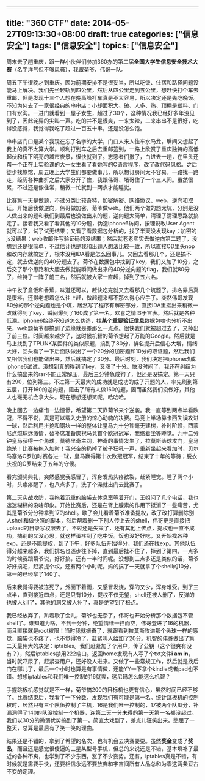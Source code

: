 
---
title: "360 CTF"
date: 2014-05-27T09:13:30+08:00
draft: true
categories: ["信息安全"]
tags: ["信息安全"]
topics: ["信息安全"]
---

周末去了趟重庆，跟一群小伙伴们参加360办的第二届**全国大学生信息安全技术大赛**（名字洋气但不够风骚），我跟菊爷、伟哥一队。

周五下午很晚才到重庆。因为前期安排不是很妥当，所以吃饭、住宿和路径问题没能马上解决。我们先坐轻轨到四公里，然后从四公里走到五公里，想赶快打个车去重邮，但是发现十三个人想在晚高峰打车真是不太容易，所以决定还是先吃晚饭。不知为何去了一家很经典的串串店：小却面积大、破、人多、热、顶棚是塑料、门口有水沟。一进门就看到一屋子女生，超过了30个，这种情况我已经好多年没见到了，因此诧异的尖叫一声。吃的并不是很爽，一来太辣，二来串串不是很好，吃得没感觉，我觉得我吃了超过一百五十串，还是没怎么饱。

<!--more-->

串串店门口是某个我现在忘了名字的大学，门口人来人往车水马龙，瞬间又想起了我上的真不太算大学。顺利打到车之后去重邮签到，一路上欣赏了重庆独特的高低起伏和桥下明亮的城市夜景，很快就到了。志愿者们撤了，白进去一趟，在里头还帮一个正在上实验课的大一女生看了看她写的C语言程序，改了改代码风格。之后徒步找旅馆，周五晚上大学生们都要做事儿，所以想订房间太不容易，一路找一路走，经历各种曲折之后大家分开了住，我跟伟哥、堵哥住了一个三人间。虽然很累，不过还是像往常，稍微一忙就到一两点才能睡觉。

比赛第一天是做题，不过分类比较奇特，加密解密、网络协议、web、逆向和取证。开始后我做逆向，伟哥做加密，菊爷做web。他们两个做的题太坑，分别是没人做出来的题和我们到最后也没做出来的题，逆向题太简单，清理了清理思路就搞定了。接着我又看了看其他的10分题，伪造iphone6访问，按理说改User Agent就可以了，试了试无结果；又看了看数据包分析的，找了半天没发现key；加密的js没结果；web收邮件写验证码的没结果；然后就老老实实去做逆向第二题了，没想到还是很简单，不过估计也是我和出题人想法比较一致，所以直接OD里头nop和改内存就搞定了，根本没用IDA看是怎么回事儿。又回去看那几个，还是搞不定，就去做逆向的40分题去了。菊爷在数据包中找到了key，我们又加了10分，之后交了那个思路和大胆去做就能瞬间做出来的40分逆向题的flag，我们就80分了，维持了一阵子前三名，然后就被大家一直超，掉到了五六名。

中午发了盒饭和香蕉，味道还可以，赶快吃完就又去看那几个坑题了，排名靠后真是蛋疼，还得老想着怎么往上赶，做起题来都不那么得心应手了。突然伟哥发现80分的那个逆向题也是个坑，居然写了程序有解密部分，直接IDA里抠出来稍微一改就得到了key，瞬间爆到了160成了第一名。欢喜之情溢于言表。然后就是各种低潮。iphone6始终不知道怎么伪造，找**某个重要验证信息**数据包啥也分析不出来，web题菊爷都搞到了边缘就是差那么一点点。很快我们就被超过去了，又掉出了前三位。时间越来越少了，这时候机智的菊爷想起了万能的Google。然后就是马上找到了TPLINK某固件的类似原题，搞到了80分，排名提升后信心大增，情绪大好，回头看了一下后面队做出了一个20分的加密题和10分的取证题，然后我们又相信我们也能做出来，然后就搞定了30分。最后时刻，我们决定把iphone改成iphone6试试，没想到真的得到了key，又涨了十分。快没时间了，我还在纠结为什么搞出来的rar不能正常解压，最后三分钟急成狗了，但还是没搞定。第一天只有290，位列第三。不过第一天最大的成功就是成功的成了开题的人，率先刷到第五层，打开160的逆向题，阻击了所有人做160的题，因而虽然我们没做好，其他人也毫无机会拿大头。现在想想还想笑呢，哈哈哈。

晚上回去一边痛惜一边憧憬，希望第二天靠菊爷来个逆袭。我一直等到两点半看欧冠，不得不说，真是可以载入史册的惊心动魄的决赛。马竞上半场靠卡西失误攻进一球，然后利用拼抢和钢块一样的整体让皇马九十分钟毫无建树，补时阶段，西蒙尼点燃球迷激情，替补席准备庆祝马竞首个欧冠冠军，我缩着坐等睡觉。九十二分钟皇马获得一个角球，莫德里奇主罚，神奇的事情发生了，拉莫斯头球攻门，皇马绝杀！比赛被拖入加时！我兴奋的扔掉了被子狂吼一声，重新坐起来看加时，贝尔马塞洛C罗加时赛各进一球，皇马赢得第十次欧冠冠军，结束了十年的等待；脱衣庆祝的C罗结束了五年的守候。

看完颁奖典礼，突然感觉我感冒了，浑身发热头疼欲裂，赶紧睡觉。睡了两个小时，头疼疼醒了，也八点多了，洗了个澡就出门去比赛了。

第二天实战攻防，我拖着沉重的脑袋去休息室等着开门，王姐问了几个电话，我也迷迷糊糊的没啥印象。开始比赛后，还是在肾上腺素的作用下抵消了一些痛苦，尤其是菊爷分分钟拿到17的shell。歇了会儿看着菊爷准备提权，改了改打算删除别人shell和做快照的脚本，然后帮着删一下别人传上去的shell，伟哥更是直接把upload的目录写权限去了。不过还是失策了，还有其他上传点，提权也一直不成功，搞别的又没心思，就这样蛋疼到了吃中饭。饭也没好好吃，又开始找各种exp，还是不能提权，到了下午，好多队伍开始得分，我们还在找exp。其他队伍得分越来越多，我们排名也逐步往下掉，直到最后挂不住了，掉到了第四。一点多的时候我跟菊爷说，好好搞，还有一半时间呢。没想到三点多还是类似的话，菊爷好好搞吧，赶紧提个权，还有两个小时呢。妈的搞了一天就拿了个shell的10分，第一的已经拿了140了。

后来我觉得要被冻死了，外面下着雨，又感冒发烧，穿的又少，浑身难受。到了三点半，直到接近四点，还是只有10分，提权不仅无望，shell还被人删了，反弹的也被人kill了，其他的洞又被人补了，真是绝望到了极点。

我已经放弃了，趴着歇了会儿，菊爷也无奈了，伟哥也开始分析那个数据包不管shell了。谁知道为啥，不到十分钟，绝望情绪一扫而空，伟哥登进了16的机器，而且直接就是root权限！当时我就振奋了，就跟看到拉莫斯攻进那个头球一样的感觉，脑袋也不疼了，也不觉得冷了，赶紧叫人给加了20分。机智的伟哥做出了第二天最伟大的决定：iptables。我们赶紧加了个用户，传了公钥（这个很爽有没有？），然后iptables禁用222端口。返回home发现有人写了个txt文件**i am in**，当时就吓尿了，赶紧查用户，还好没人进来。又做了一些常规工作，然后就是找后门在哪儿了，最后一个小时也算是有事情做，还能YY一下拿个kindle或者pad也不错。想想iptables和我们唯一控制的16就爽，这尼玛怎么能这么机智？

手握跳板机感觉就是不一样，菊爷搞200的目标机也更有信心，虽然时间已经不够了。比赛结束后，我看了一下分数，发现我们有可能是第一名。统计跳板机的控制权时，居然只有三个队伍控制了主机，16是我们唯一控制的，17被两个队瓜分，补漏洞得了140的队没控制一个机器，连第二天一分未得的第一天第一名都没超过。我们以30分的微弱优势搞到了第一。简直太戏剧了，差点儿狂笑出来。憋屈了一整天，总算是最后有了笑一笑的理由。

结果还是不错的，拿到了希望的名次，也有机会去决赛耍耍。虽然**奖金**变成了**奖品**，而且还是感觉很傻逼的三星某型号手机，但总的来说还是不错，基本填补了最近的各种不爽，也学到了不少东西，涨了不少姿势。还有，iptables真是不错，有时候就是需要手快，还要相信永远不要放弃和宇宙间所有人品总和为零这两条亘古不变的定理。
